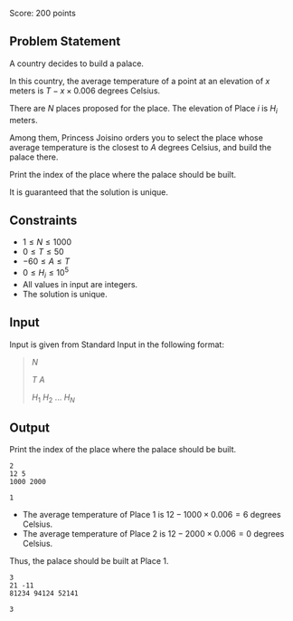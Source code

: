Score: $200$ points

## Problem Statement

A country decides to build a palace.

In this country, the average temperature of a point at an elevation of $x$ meters is $T-x \times 0.006$ degrees Celsius.

There are $N$ places proposed for the place. The elevation of Place $i$ is $H_i$ meters.

Among them, Princess Joisino orders you to select the place whose average temperature is the closest to $A$ degrees Celsius, and build the palace there.

Print the index of the place where the palace should be built.

It is guaranteed that the solution is unique.

## Constraints

- $1 \leq N \leq 1000$
- $0 \leq T \leq 50$
- $-60 \leq A \leq T$
- $0 \leq H_i \leq 10^5$
- All values in input are integers.
- The solution is unique.

## Input

Input is given from Standard Input in the following format:

> $N$
> 
> $T$ $A$
> 
> $H_1$ $H_2$ $...$ $H_N$

## Output

Print the index of the place where the palace should be built.

```input1
2
12 5
1000 2000
```

```output1
1
```

- The average temperature of Place $1$ is $12-1000 \times 0.006=6$ degrees Celsius.
- The average temperature of Place $2$ is $12-2000 \times 0.006=0$ degrees Celsius.

Thus, the palace should be built at Place $1$.

```input2
3
21 -11
81234 94124 52141
```

```output2
3
```